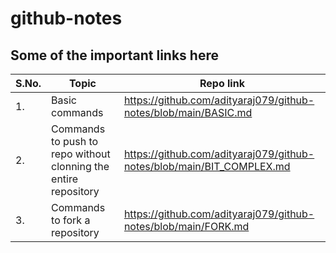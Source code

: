 # github-notes

## Some of the important links here

S.No.  |  Topic  |  Repo link
-----  |  -----  |  ---------
1.  |  Basic commands  |  https://github.com/adityaraj079/github-notes/blob/main/BASIC.md
2.  |  Commands to push to repo without clonning the entire repository  |  https://github.com/adityaraj079/github-notes/blob/main/BIT_COMPLEX.md
3.  |  Commands to fork a repository  |  https://github.com/adityaraj079/github-notes/blob/main/FORK.md
